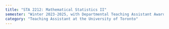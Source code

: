 ```yaml
---
title: "STA 2212: Mathematical Statistics II"
semester: "Winter 2023-2025, with Departmental Teaching Assistant Award"
category: "Teaching Assistant at the University of Toronto"
---
```

